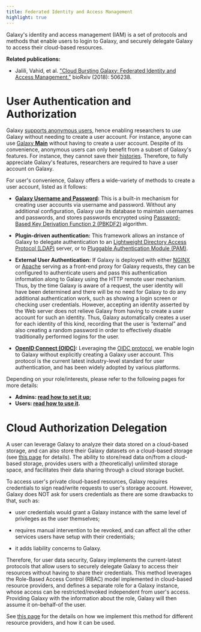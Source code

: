 ```yaml
---
title: Federated Identity and Access Management
highlight: true
---
```


Galaxy's identity and access management (IAM) is a set of protocols and methods that enable users
to login to Galaxy, and securely delegate Galaxy to access their cloud-based resources.


**Related publications:**
- Jalili, Vahid, et al. ["Cloud Bursting Galaxy: Federated Identity and Access Management."](https://www.biorxiv.org/content/10.1101/506238v1) bioRxiv (2018): 506238.


# User Authentication and Authorization

Galaxy [supports anonymous users](https://github.com/galaxyproject/galaxy/blob/d538dc05b8ad60879e1c0164a985ada5aa56e2d2/config/galaxy.yml.sample#L1268-L1269),
hence enabling researchers to use Galaxy without needing to create a user account. For instance, anyone can use
[Galaxy **Main**](https://usegalaxy.org) without having to create a user account. Despite of its convenience, 
anonymous users can only benefit from a subset of Galaxy's features. For instance, they cannot save their 
[histories](/src/tutorials/histories/index.md). Therefore, to fully appreciate Galaxy's features, researchers 
are required to have a user account on Galaxy.


For user's convenience, Galaxy offers a wide-variety of methods to create a user account, listed as it follows:
 
- **[Galaxy Username and Password](/src/authnz/use/gxy/index.md):** 
This is a built-in mechanism for creating user accounts via 
username and password. Without any additional configuration, Galaxy use its database to 
maintain usernames and passwords, and stores passwords encrypted using 
[Password-Based Key Derivation Function 2 (PBKDF2)](https://en.wikipedia.org/wiki/PBKDF2) algorithm.


- **Plugin-driven authentication:** 
This framework allows an instance of Galaxy to 
delegate authentication to an [Lightweight Directory Access Protocol (LDAP)](https://en.wikipedia.org/wiki/Lightweight_Directory_Access_Protocol)
server, or to [Pluggable Authentication Module (PAM)](https://en.wikipedia.org/wiki/Pluggable_authentication_module).


- **External User Authentication:** 
If Galaxy is deployed with either [NGINX](https://www.nginx.com) or 
[Apache](https://httpd.apache.org) serving as a front-end proxy for Galaxy requests, they can be configured 
to authenticate users and pass this authentication information along to Galaxy using the HTTP remote user mechanism. 
Thus, by the time Galaxy is aware of a request, the user identity will have been determined and there will be no 
need for Galaxy to do any additional authentication work, such as showing a login screen or checking user credentials.
However, accepting an identity asserted by the Web server does not relieve Galaxy from having to create a user account 
for such an identity. Thus, Galaxy automatically creates a user for each identity of this kind, recording that the 
user is “external” and also creating a random password in order to effectively disable traditionally performed 
logins for the user. 


- **[OpenID Connect (OIDC)](/src/authnz/use/oidc/index.md):** 
Leveraging the [OIDC protocol](https://en.wikipedia.org/wiki/OpenID_Connect), 
we enable login to Galaxy without explicitly creating a Galaxy user account. This protocol is the current latest 
industry-level standard for user authentication, and has been widely adopted by various platforms.


Depending on your role/interests, please refer to the following pages for more details:

- **Admins: [read how to set it up](/src/authnz/config/index.md);**
- **Users: [read how to use it](/src/authnz/use/index.md).** 


# Cloud Authorization Delegation

A user can leverage Galaxy to analyze their data stored on a cloud-based storage, and can also store their 
Galaxy datasets on a cloud-based storage (see [this page](/src/cloud/storage/index.md) for details). 
The ability to store/read data on/from a cloud-based storage, provides users with a (theoretically) 
unlimited storage space, and facilitates their data sharing through a cloud storage bucket. 


To access user's private cloud-based resources, Galaxy requires credentials to sign read/write requests to 
user's storage account. However, Galaxy does NOT ask for users credentials as there are some drawbacks to 
that, such as:

- user credentials would grant a Galaxy instance with the same level of privileges as the user themselves;

- requires manual intervention to be revoked, and can affect all the other services users have setup with their 
credentials;

- it adds liability concerns to Galaxy.

Therefore, for user data security, Galaxy implements the current-latest protocols that allow users to 
securely delegate Galaxy to access their resources without having to share their credentials. This 
method leverages the Role-Based Access Control (RBAC) model implemented in cloud-based resource providers,
and defines a separate role for a Galaxy instance, whose access can be restricted/revoked independent from 
user's access. Providing Galaxy with the information about the role, Galaxy will then assume it 
on-behalf-of the user. 

See [this page](/src/authnz/cloud/index.md) for the details on how we implement this 
method for different resource providers, and how it can be used.
